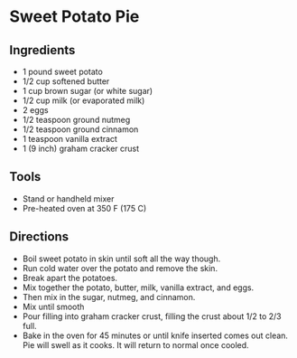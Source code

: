 # Sweet Potato Pie

## Ingredients

* 1 pound sweet potato
* 1/2 cup softened butter
* 1 cup brown sugar (or white sugar)
* 1/2 cup milk (or evaporated milk)
* 2 eggs
* 1/2 teaspoon ground nutmeg
* 1/2 teaspoon ground cinnamon
* 1 teaspoon vanilla extract
* 1 (9 inch) graham cracker crust

## Tools

* Stand or handheld mixer
* Pre-heated oven at 350 F (175 C)

## Directions

* Boil sweet potato in skin until soft all the way though.
* Run cold water over the potato and remove the skin.
* Break apart the potatoes.
* Mix together the potato, butter, milk, vanilla extract, and eggs.
* Then mix in the sugar, nutmeg, and cinnamon.
* Mix until smooth
* Pour filling into graham cracker crust, filling the crust about 1/2 to 2/3 full.
* Bake in the oven for 45 minutes or until knife inserted comes out clean.
  Pie will swell as it cooks. It will return to normal once cooled.

